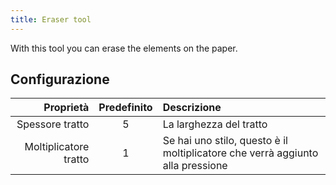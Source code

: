 ```yaml
---
title: Eraser tool
---
```


With this tool you can erase the elements on the paper.

## Configurazione

|             Proprietà | Predefinito | Descrizione                                                                    |
| --------------------: | :---------: | :----------------------------------------------------------------------------- |
|       Spessore tratto |      5      | La larghezza del tratto                                                        |
| Moltiplicatore tratto |      1      | Se hai uno stilo, questo è il moltiplicatore che verrà aggiunto alla pressione |
